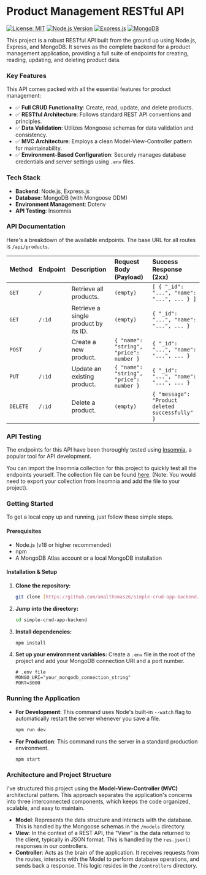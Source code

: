 # Product Management RESTful API

[![License: MIT](https://img.shields.io/badge/License-MIT-yellow.svg)](https://opensource.org/licenses/MIT)
[![Node.js Version](https://img.shields.io/badge/node.js-v20.x-green?style=flat)](https://nodejs.org/en/)
[![Express.js](https://img.shields.io/badge/express.js-%23404d59.svg?style=for-the-badge&logo=express&logoColor=white)](https://expressjs.com/)
[![MongoDB](https://img.shields.io/badge/MongoDB-%234ea94b.svg?style=for-the-badge&logo=mongodb&logoColor=white)](https://www.mongodb.com/)

This project is a robust RESTful API built from the ground up using Node.js, Express, and MongoDB. It serves as the complete backend for a product management application, providing a full suite of endpoints for creating, reading, updating, and deleting product data.

### Key Features

This API comes packed with all the essential features for product management:

- ✅ **Full CRUD Functionality**: Create, read, update, and delete products.
- ✅ **RESTful Architecture**: Follows standard REST API conventions and principles.
- ✅ **Data Validation**: Utilizes Mongoose schemas for data validation and consistency.
- ✅ **MVC Architecture**: Employs a clean Model-View-Controller pattern for maintainability.
- ✅ **Environment-Based Configuration**: Securely manages database credentials and server settings using `.env` files.

### Tech Stack

- **Backend**: Node.js, Express.js
- **Database**: MongoDB (with Mongoose ODM)
- **Environment Management**: Dotenv
- **API Testing**: Insomnia

### API Documentation

Here's a breakdown of the available endpoints. The base URL for all routes is `/api/products`.

| Method | Endpoint | Description | Request Body (Payload) | Success Response (2xx) |
| :--- | :--- | :--- |:--- | :--- |
| `GET` | `/` | Retrieve all products. | `(empty)` | `[ { "_id": "...", "name": "...", ... } ]` |
| `GET`| `/:id` | Retrieve a single product by its ID. | `(empty)` | `{ "_id": "...", "name": "...", ... }` |
| `POST`| `/` | Create a new product. | `{ "name": "string", "price": number }` | `{ "_id": "...", "name": "...", ... }` |
| `PUT`| `/:id` | Update an existing product. | `{ "name": "string", "price": number }` | `{ "_id": "...", "name": "...", ... }` |
| `DELETE`| `/:id` | Delete a product. | `(empty)` | `{ "message": "Product deleted successfully" }`|

### API Testing

The endpoints for this API have been thoroughly tested using [Insomnia](https://insomnia.rest/), a popular tool for API development.

You can import the Insomnia collection for this project to quickly test all the endpoints yourself. The collection file can be found [here](./insomnia_collection.json). (Note: You would need to export your collection from Insomnia and add the file to your project).

### Getting Started

To get a local copy up and running, just follow these simple steps.

#### Prerequisites

- Node.js (v18 or higher recommended)
- npm
- A MongoDB Atlas account or a local MongoDB installation

#### Installation & Setup
1.  **Clone the repository:**
    ```sh
    git clone [https://github.com/amalthomas26/simple-crud-app-backend.git](https://github.com/amalthomas26/simple-crud-app-backend.git)
    ```
2.  **Jump into the directory:**
    ```sh
    cd simple-crud-app-backend
    ```
3.  **Install dependencies:**
    ```sh
    npm install
    ```
4.  **Set up your environment variables:**
    Create a `.env` file in the root of the project and add your MongoDB connection URI and a port number.
    ```
    # .env file
    MONGO_URI="your_mongodb_connection_string"
    PORT=3000
    ```

### Running the Application

-   **For Development**: This command uses Node's built-in `--watch` flag to automatically restart the server whenever you save a file.
    ```sh
    npm run dev
    ```
-   **For Production**: This command runs the server in a standard production environment.
    ```sh
    npm start
    ```

### Architecture and Project Structure

I've structured this project using the **Model-View-Controller (MVC)** architectural pattern. This approach separates the application's concerns into three interconnected components, which keeps the code organized, scalable, and easy to maintain.

-   **Model**: Represents the data structure and interacts with the database. This is handled by the Mongoose schemas in the `/models` directory.
-   **View**: In the context of a REST API, the "View" is the data returned to the client, typically in JSON format. This is handled by the `res.json()` responses in our controllers.
-   **Controller**: Acts as the brain of the application. It receives requests from the routes, interacts with the Model to perform database operations, and sends back a response. This logic resides in the `/controllers` directory.